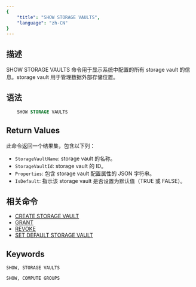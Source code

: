 ```yaml
---
{
    "title": "SHOW STORAGE VAULTS",
    "language": "zh-CN"
}
---
```


<!--
Licensed to the Apache Software Foundation (ASF) under one
or more contributor license agreements.  See the NOTICE file
distributed with this work for additional information
regarding copyright ownership.  The ASF licenses this file
to you under the Apache License, Version 2.0 (the
"License"); you may not use this file except in compliance
with the License.  You may obtain a copy of the License at

  http://www.apache.org/licenses/LICENSE-2.0

Unless required by applicable law or agreed to in writing,
software distributed under the License is distributed on an
"AS IS" BASIS, WITHOUT WARRANTIES OR CONDITIONS OF ANY
KIND, either express or implied.  See the License for the
specific language governing permissions and limitations
under the License.
-->

## 描述

SHOW STORAGE VAULTS 命令用于显示系统中配置的所有 storage vault 的信息。storage vault 用于管理数据外部存储位置。

## 语法

```sql
    SHOW STORAGE VAULTS
```

## Return Values

此命令返回一个结果集，包含以下列：

- `StorageVaultName`: storage vault 的名称。
- `StorageVaultId`: storage vault 的 ID。
- `Properties`: 包含 storage vault 配置属性的 JSON 字符串。
- `IsDefault`: 指示该 storage vault 是否设置为默认值（TRUE 或 FALSE）。

## 相关命令

- [CREATE STORAGE VAULT](../Data-Definition-Statements/CREATE-STORAGE-VAULT.md)
- [GRANT](../account-management/GRANT-TO.md)
- [REVOKE](../account-management/REVOKE-FROM.md)
- [SET DEFAULT STORAGE VAULT](../Data-Definition-Statements/SET-DEFAULT-STORAGE-VAULT.md)

## Keywords

    SHOW, STORAGE VAULTS

    SHOW, COMPUTE GROUPS